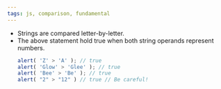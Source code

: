 ```yaml
---
tags: js, comparison, fundamental
---
```


- Strings are compared letter-by-letter. 
- The above statement hold true when both string operands represent numbers.
	```js
	alert( 'Z' > 'A' ); // true
	alert( 'Glow' > 'Glee' ); // true
	alert( 'Bee' > 'Be' ); // true
	alert( "2" > "12" ) // true // Be careful!
	```